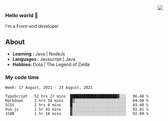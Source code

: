 <img align='right' src="https://github-readme-stats.vercel.app/api?username=jumodada&show_icons=true&theme=vue">

### Hello world 👋

I'm a Front-end developer 
    
## About
-  **Learning :** Java | NodeJs
-  **Languages :** Javascript | Java
-  **Hobbies:** Dota | The Legend of Zelda

### My code time

<!--START_SECTION:waka-->
```text
Week: 17 August, 2021 - 23 August, 2021

TypeScript   52 hrs 27 mins  █████████████████████▓░░░   86.48 % 
Markdown     2 hrs 58 mins   █▒░░░░░░░░░░░░░░░░░░░░░░░   04.90 % 
SCSS         2 hrs 6 mins    █░░░░░░░░░░░░░░░░░░░░░░░░   03.48 % 
Vue.js       1 hr 42 mins    ▓░░░░░░░░░░░░░░░░░░░░░░░░   02.81 % 
JSON         1 hr 16 mins    ▓░░░░░░░░░░░░░░░░░░░░░░░░   02.09 % 
```
<!--END_SECTION:waka-->
